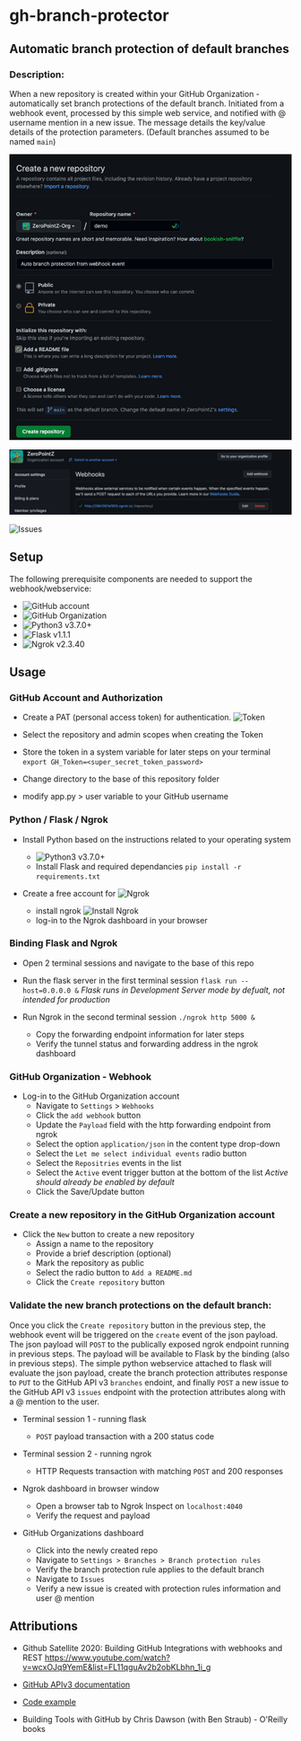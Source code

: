 # gh-branch-protector

## Automatic branch protection of default branches

### Description:

When a new repository is created within your GitHub Organization - automatically set branch protections of the default branch. Initiated from a webhook event, processed by this simple web service, and notified with @ username mention in a new issue. The message details the key/value details of the protection parameters. (Default branches assumed to be named `main`)

![New repo](/assets/images/create_new_branch.png)

![Webhook](/assets/images/gh_webhook.png)

![Issues](/assets/images/gh_issues/detail.png)

## Setup

The following prerequisite components are needed to support the webhook/webservice:
- ![GitHub account](https://github.com)
- ![GitHub Organization](https://docs.github.com/en/organizations)
- ![Python3 v3.7.0+](https://www.python.org/downloads/)
- ![Flask v1.1.1](https://flask.palletsprojects.com/en/1.1.x/installation/)
- ![Ngrok v2.3.40](https://dashboard.ngrok.com/signup)

## Usage

### GitHub Account and Authorization

- Create a PAT (personal access token) for authentication. ![Token](https://docs.github.com/en/authentication/keeping-your-account-and-data-secure/creating-a-personal-access-token)

- Select the repository and admin scopes when creating the Token

- Store the token in a system variable for later steps on your terminal
    `export GH_Token=<super_secret_token_password>`

- Change directory to the base of this repository folder

- modify app.py > user variable to your GitHub username

### Python / Flask / Ngrok

- Install Python based on the instructions related to your operating system
  - ![Python3 v3.7.0+](https://www.python.org/downloads/)
  - Install Flask and required dependancies
    `pip install -r requirements.txt`

- Create a free account for ![Ngrok](https://dashboard.ngrok.com/signup)
  - install ngrok ![Install Ngrok](https://ngrok.com/download)
  - log-in to the Ngrok dashboard in your browser

### Binding Flask and Ngrok

- Open 2 terminal sessions and navigate to the base of this repo

- Run the flask server in the first terminal session 
    `flask run --host=0.0.0.0 &`
    *Flask runs in Development Server mode by defualt, not intended for production*

- Run Ngrok in the second terminal session
    `./ngrok http 5000 &`
    - Copy the forwarding endpoint information for later steps
    - Verify the tunnel status and forwarding address in the ngrok dashboard

### GitHub Organization - Webhook

- Log-in to the GitHub Organization account
    - Navigate to `Settings` > `Webhooks`
    - Click the `add webhook` button
    - Update the `Payload` field with the http forwarding endpoint from ngrok
    - Select the option `application/json` in the content type drop-down
    - Select the `Let me select individual events` radio button
    - Select the `Repositries` events in the list
    - Select the `Active` event trigger button at the bottom of the list 
      *Active should already be enabled by default*
    - Click the Save/Update button

### Create a new repository in the GitHub Organization account

- Click the `New` button to create a new repository
    - Assign a name to the repository
    - Provide a brief description (optional)
    - Mark the repository as public
    - Select the radio button to `Add a README.md`
    - Click the `Create repository` button

### Validate the new branch protections on the default branch:

Once you click the `Create repository` button in the previous step, the webhook event will be triggered on the `create` event of the json payload. The json payload will `POST` to the publically exposed ngrok endpoint running in previous steps. The payload will be available to Flask by the binding (also in previous steps). The simple python webservice attached to flask will evaluate the json payload, create the branch protection attributes response to `PUT` to the GitHub API v3 `branches` endoint, and finally `POST` a new issue to the GitHub API v3 `issues` endpoint with the protection attributes along with a @ mention to the user.

- Terminal session 1 - running flask
  - `POST` payload transaction with a 200 status code

- Terminal session 2 - running ngrok
  - HTTP Requests transaction with matching `POST` and 200 responses

- Ngrok dashboard in browser window
  - Open a browser tab to Ngrok Inspect on `localhost:4040`
  - Verify the request and payload

- GitHub Organizations dashboard
  - Click into the newly created repo
  - Navigate to `Settings > Branches > Branch protection rules`
  - Verify the branch protection rule applies to the default branch
  - Navigate to `Issues`
  - Verify a new issue is created with protection rules information and user @ mention

## Attributions

- Github Satellite 2020: Building GitHub Integrations with webhooks and REST
https://www.youtube.com/watch?v=wcxOJq9YemE&list=FL11qguAv2b2obKLbhn_1i_g

- [GitHub APIv3 documentation](https://developer.github.com/v3/)

- [Code example](https://github.com/zkoppert/Auto-branch-protect)

- Building Tools with GitHub by Chris Dawson (with Ben Straub) - O'Reilly books

